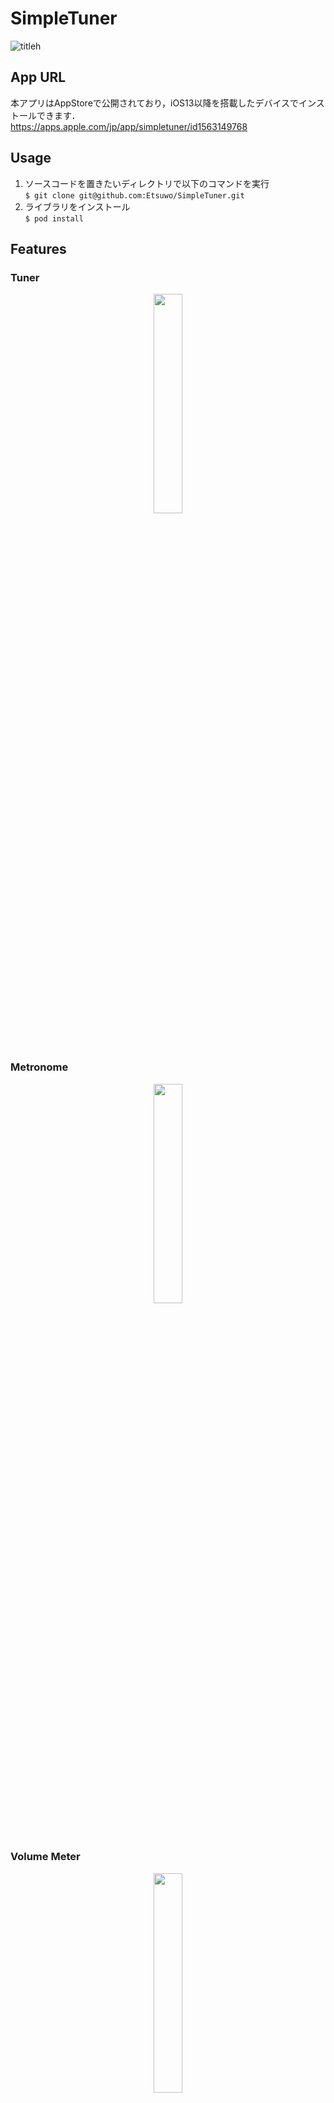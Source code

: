 # SimpleTuner

![titleh](https://user-images.githubusercontent.com/47075496/122844989-b8b0ea80-d33d-11eb-8de9-8b4d7b805b9d.jpg)    

## App URL
本アプリはAppStoreで公開されており，iOS13以降を搭載したデバイスでインストールできます．　　
https://apps.apple.com/jp/app/simpletuner/id1563149768

## Usage
1. ソースコードを置きたいディレクトリで以下のコマンドを実行  
`$ git clone git@github.com:Etsuwo/SimpleTuner.git`
2. ライブラリをインストール  
`$ pod install`

## Features
### Tuner
<p align="center">
  <img src="https://user-images.githubusercontent.com/47075496/122847892-7db1b580-d343-11eb-9fb4-0b04124a41f7.png" width=30%>  
</p>　

### Metronome
<p align="center">
  <img src="https://user-images.githubusercontent.com/47075496/122847898-7e4a4c00-d343-11eb-9e28-a0fe8e13754c.png" width=30%>  
</p>　

### Volume Meter
<p align="center">
  <img src="https://user-images.githubusercontent.com/47075496/122847901-7f7b7900-d343-11eb-9409-38dded9625c2.png" width=30%>  
</p>　

### Dark Mode
<p align="center">
  <img src="https://user-images.githubusercontent.com/47075496/122847904-7f7b7900-d343-11eb-8f28-f9b3c2600e31.png" width=30%>  
</p>

## Author
- [GitHub](https://github.com/Etsuwo)
- [Twitter](https://twitter.com/OEtsushi)

